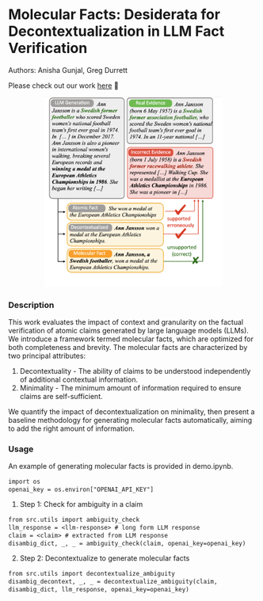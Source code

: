 # Molecular Facts: Desiderata for Decontextualization in LLM Fact Verification 

Authors: Anisha Gunjal, Greg Durrett

Please check out our work [here]() 📃

<p align="center">
    <img src="./figs/intro.png" width="360">
</p>

### Description

This work evaluates the impact of context and granularity on the factual verification of atomic claims generated by large language models (LLMs). We introduce a framework termed molecular facts, which are optimized for both completeness and brevity. The molecular facts are characterized by two principal attributes:

1. Decontextuality - The ability of claims to be understood independently of additional contextual information.
2. Minimality - The minimum amount of information required to ensure claims are self-sufficient.

We quantify the impact of decontextualization on minimality, then present a baseline methodology for generating molecular facts automatically, aiming to add the right amount of information.


### Usage
An example of generating molecular facts is provided in demo.ipynb.
```
import os
openai_key = os.environ["OPENAI_API_KEY"]
```

1. Step 1: Check for ambiguity in a claim
```
from src.utils import ambiguity_check
llm_response = <llm-response> # long form LLM response
claim = <claim> # extracted from LLM response
disambig_dict, _, _ = ambiguity_check(claim, openai_key=openai_key)

```
2. Step 2: Decontextualize to generate molecular facts
```
from src.utils import decontextualize_ambiguity
disambig_decontext, _, _ = decontextualize_ambiguity(claim, disambig_dict, llm_response, openai_key=openai_key)

```



